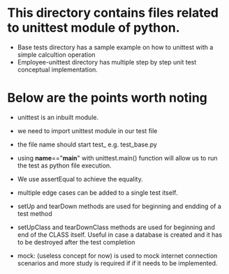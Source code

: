 # This directory contains files related to unittest module of python.
* Base tests directory has a sample example on how to unittest with a simple calcultion operation
* Employee-unittest directory has multiple step by step unit test conceptual implementation.

# Below are the points worth noting
- unittest is an inbuilt module.
- we need to import unittest module in our test file
- the file name should start test_ e.g. test_base.py
- using __name__=="__main__" with unittest.main() function will allow us to run the test as python file execution. 

- We use assertEqual to achieve the equality.
- multiple edge cases can be added to a single test itself. 
- setUp and tearDown methods are used for beginning and endding of a test method
- setUpClass and tearDownClass methods are used for beginning and end of the CLASS itself. Useful in case a database is created and it has to be destroyed after the test completion

- mock: (useless concept for now) is used to mock internet connection scenarios and more study is required if if it needs to be implemented. 
